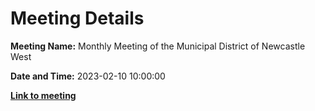 # Meeting Details

**Meeting Name:** Monthly Meeting of the Municipal District of Newcastle West

**Date and Time:** 2023-02-10 10:00:00

**<a href="https://www.limerick.ie/council/whats-on/monthly-meeting-of-the-municipal-district-of-newcastle-west" target="_blank">Link to meeting</a>**
